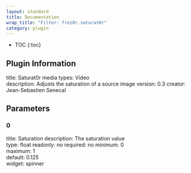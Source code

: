 ```yaml
---
layout: standard
title: Documentation
wrap_title: "Filter: frei0r.saturat0r"
category: plugin
---
```

* TOC
{:toc}

## Plugin Information

title: Saturat0r
media types:
Video  
description: Adjusts the saturation of a source image
version: 0.3
creator: Jean-Sebastien Senecal

## Parameters

### 0

title: Saturation  description:
The saturation value  
type: float
readonly: no
required: no
minimum: 0  
maximum: 1  
default: 0.125  
widget: spinner  

